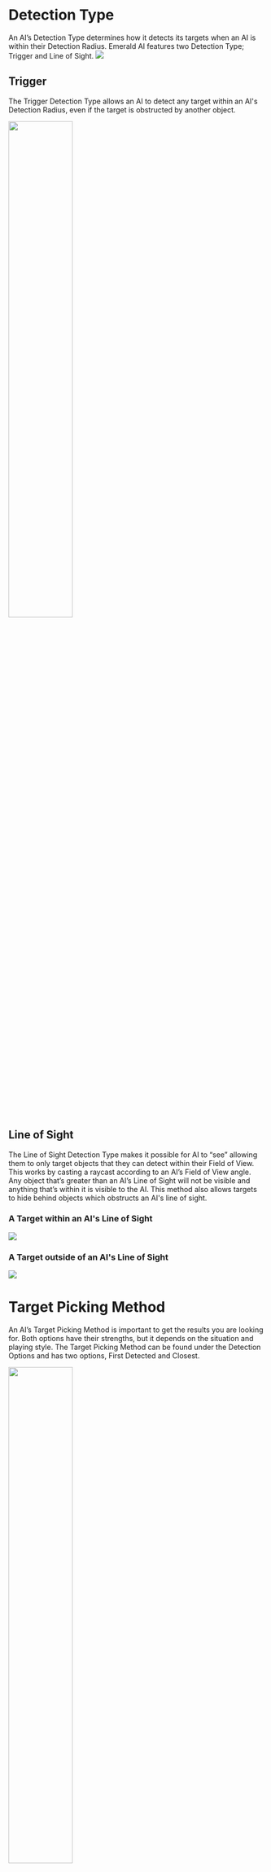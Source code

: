 # Detection Type
An AI’s Detection Type determines how it detects its targets when an AI is within their Detection Radius. Emerald AI features two Detection Type; Trigger and Line of Sight.
![](https://i.imgur.com/pT1YBmh.png)

## Trigger
The Trigger Detection Type allows an AI to detect any target within an AI's Detection Radius, even if the target is obstructed by another object.

<img src="https://i.imgur.com/fnHdHjB.png" width="50%">

## Line of Sight
The Line of Sight Detection Type makes it possible for AI to “see” allowing them to only target objects that they can detect within their Field of View. This works by casting a raycast according to an AI’s Field of View angle. Any object that’s greater than an AI’s Line of Sight will not be visible and anything that’s within it is visible to the AI. This method also allows targets to hide behind objects which obstructs an AI's line of sight.

### A Target within an AI's Line of Sight
![](https://i.imgur.com/UQgLnnu.png)

### A Target outside of an AI's Line of Sight
![](https://i.imgur.com/5tPvJa2.png)


# Target Picking Method
An AI’s Target Picking Method is important to get the results you are looking for. Both options have their strengths, but it depends on the situation and playing style. The Target Picking Method can be found under the Detection Options and has two options, First Detected and Closest.

<img src="https://i.imgur.com/VdGd2NQ.png" width="50%">

## First Detected
The First Detected method can be useful for accurate small scale battles where you want your AI to visually see or detect their targets and allow your player to sneak up on an AI. This is more applicable to the Line of Sight Detection Type as this feature actually requires an AI to see their target before it can start to attack. The drawback to this method is that, when in large scale battles, it can make multiple AI all mark the same target resulting in clusters or groups that are too close.

![](https://i.imgur.com/waytpOY.gif)

## Closest
Closest is useful for nearly all situations and is important for large scale battles. This method still requires an AI to visually see or detect a target with their Detection Radius, but it will search for targets within the area and assign the closest one, even though that may mean that the target may not be fully in sight. This feature also keeps AI evenly distributed and prevents AI from all picking the same target resulting in unappealing battle formations that are much too close. 

![](https://i.imgur.com/qLc5o1M.gif)